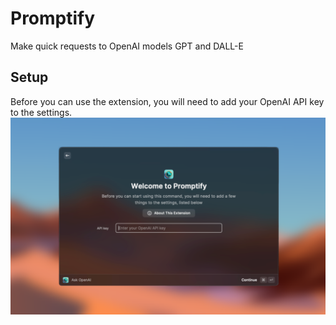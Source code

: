 # Promptify

Make quick requests to OpenAI models GPT and DALL-E
## Setup

Before you can use the extension, you will need to add your OpenAI API key to the settings.
<img src="https://raw.githubusercontent.com/Ph-lo/Promptify/main/metadata/metadata-0.png" width="650">
